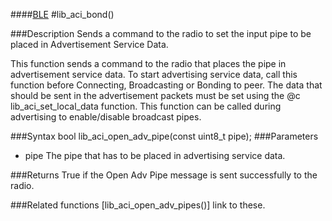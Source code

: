 ####[BLE](https://github.com/NordicSemiconductor/arduino_ble_test/tree/master/documentation/libraries/BLE "Go to BLE folder")
#lib_aci_bond()

###Description
Sends a command to the radio to set the input pipe to be placed in Advertisement Service Data.

This function sends a command to the radio that places the pipe in 
advertisement service data.  To start advertising service data, call this function before
Connecting, Broadcasting or Bonding to peer. The data that should be sent in the advertisement packets 
must be set using the @c lib_aci_set_local_data function. This function can be called during 
advertising to enable/disable broadcast pipes.  

###Syntax
    bool lib_aci_open_adv_pipe(const uint8_t pipe);
###Parameters
* pipe The pipe that has to be placed in advertising service data.

###Returns
    True if the Open Adv Pipe message is sent successfully to the radio.

###Related functions
[lib_aci_open_adv_pipes()] link to these.
